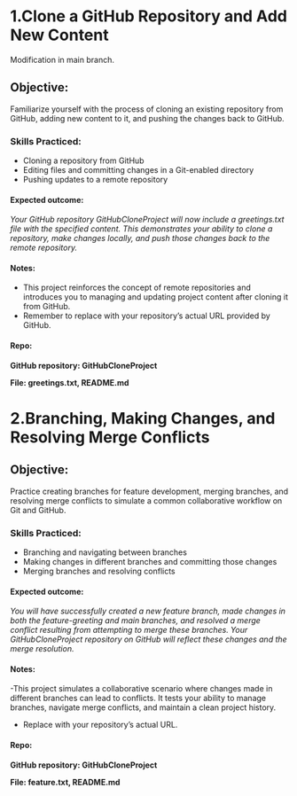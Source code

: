 # 1.Clone a GitHub Repository and Add New Content
Modification in main branch.
## Objective: 
Familiarize yourself with the process of cloning an existing repository from GitHub, adding new content to it, and pushing the changes back to GitHub.

### Skills Practiced:

- Cloning a repository from GitHub
- Editing files and committing changes in a Git-enabled directory
- Pushing updates to a remote repository

#### Expected outcome:
*Your GitHub repository GitHubCloneProject will now include a greetings.txt file with the specified content. This demonstrates your ability to clone a repository, make changes locally, and push those changes back to the remote repository.*

#### Notes:

- This project reinforces the concept of remote repositories and introduces you to managing and updating project content after cloning it from GitHub. 
- Remember to replace <REPOSITORY-URL> with your repository’s actual URL provided by GitHub.

#### Repo:

**GitHub repository: GitHubCloneProject**

**File: greetings.txt, README.md**

# 2.Branching, Making Changes, and Resolving Merge Conflicts

## Objective: 
Practice creating branches for feature development, merging branches, and resolving merge conflicts to simulate a common collaborative workflow on Git and GitHub.

### Skills Practiced:

- Branching and navigating between branches
- Making changes in different branches and committing those changes
- Merging branches and resolving conflicts

#### Expected outcome:

*You will have successfully created a new feature branch, made changes in both the feature-greeting and main branches, and resolved a merge conflict resulting from attempting to merge these branches. Your GitHubCloneProject repository on GitHub will reflect these changes and the merge resolution.*

#### Notes:

-This project simulates a collaborative scenario where changes made in different branches can lead to conflicts. It tests your ability to manage branches, navigate merge conflicts, and maintain a clean project history.
- Replace <REPOSITORY-URL> with your repository’s actual URL.

#### Repo:

**GitHub repository: GitHubCloneProject**

**File: feature.txt, README.md**
